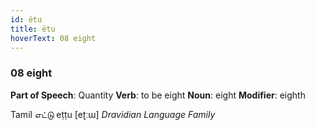 ```yaml
---
id: ëtu
title: ëtu
hoverText: 08 eight
---
```


### 08 eight

**Part of Speech**: Quantity
**Verb**: to be eight
**Noun**: eight
**Modifier**: eighth

Tamil எட்டு eṭṭu [eʈːɯ]
*Dravidian Language Family*